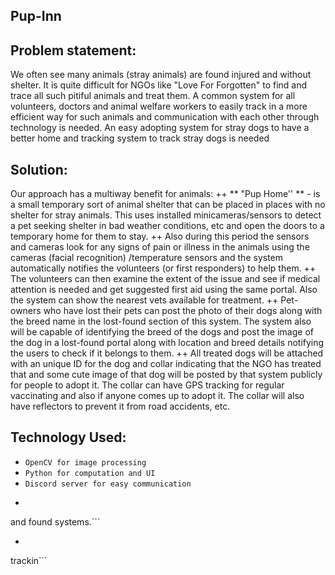 ## Pup-Inn

## Problem statement:
 We often see many animals (stray animals) are found injured and without shelter.
It is quite difficult for NGOs like "Love For Forgotten" to find and trace all such pitiful animals
and treat them. 
A common system for all volunteers, doctors and animal welfare workers to
easily track in a more efficient way for such animals and communication with each other
through technology is needed. An easy adopting system for stray dogs to have a better home
and tracking system to track stray dogs is needed 
## Solution:
Our approach has a multiway benefit for animals:
++ ** "Pup Home'' ** - is a small temporary sort of animal shelter that can be placed in places with no
shelter for stray animals. This uses installed minicameras/sensors to detect a pet seeking
shelter in bad weather conditions, etc and open the doors to a temporary home for them to stay.
++ Also during this period the sensors and cameras look for any signs of pain or illness in the
animals using the cameras (facial recognition) /temperature sensors and the system
automatically notifies the volunteers (or first responders) to help them.
++ The volunteers can then examine the extent of the issue and see if medical attention is
needed and get suggested first aid using the same portal. Also the system can show the
nearest vets available for treatment.
++ Pet-owners who have lost their pets can post the photo of their dogs along with the breed
name in the lost-found section of this system. The system also will be capable of identifying the
breed of the dogs and post the image of the dog in a lost-found portal along with location and
breed details notifying the users to check if it belongs to them.
++ All treated dogs will be attached with an unique ID for the dog and collar indicating that the
NGO has treated that and some cute image of that dog will be posted by that system publicly for
people to adopt it. The collar can have GPS tracking for regular vaccinating and also if anyone
comes up to adopt it. The collar will also have reflectors to prevent it from road accidents, etc.
 ## Technology Used:
+ ```OpenCV for image processing```
+ ```Python for computation and UI```
+ ```Discord server for easy communication```
+ ```Automated discord bot using (discord.py) for alerts and also an adoption system. Also for lost
and found systems.```

+ ```Thermal sensors and chips for sensing temperature and creating unique ID for the ease of
trackin```
